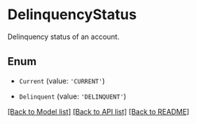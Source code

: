 # DelinquencyStatus

Delinquency status of an account.

## Enum

* `Current` (value: `'CURRENT'`)

* `Delinquent` (value: `'DELINQUENT'`)

[[Back to Model list]](../README.md#documentation-for-models) [[Back to API list]](../README.md#documentation-for-api-endpoints) [[Back to README]](../README.md)
